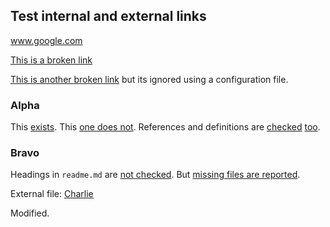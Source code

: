 
## Test internal and external links

www.google.com

[This is a broken link](https://www.exampleexample.cox)

[This is another broken link](http://ignored-domain.com) but its ignored using a
configuration file.

### Alpha

This [exists](#alpha).
This [one does not](#does-not).
References and definitions are [checked][alpha] [too][charlie].

### Bravo

Headings in `readme.md` are [not checked](file1.md#bravo).
But [missing files are reported](missing-example.js).

[alpha]: #alpha
[charlie]: #charlie

External file: [Charlie](./file2.md/#charlie)

Modified.